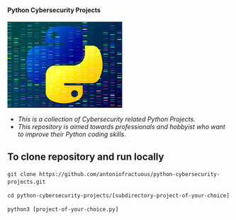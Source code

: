#### Python Cybersecurity Projects

  ![output](./python-image.jpg)
  
 - *This is a collection of Cybersecurity related Python Projects.*
 - *This repository is aimed towards professionals and hobbyist who want to improve their Python coding skills.*

## To clone repository and run locally

`git clone https://github.com/antoniofractuous/python-cybersecurity-projects.git`


`cd python-cybersecurity-projects/[subdirectory-project-of-your-choice]`


`python3 [project-of-your-choice.py]`

